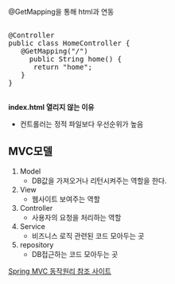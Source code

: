 @GetMapping을 통해 html과 연동

<pre>

@Controller
public class HomeController {
   @GetMapping("/")
     public String home() {
      return "home";
   }
}

</pre>

**index.html 열리지 않는 이유**
- 컨트롤러는 정적 파일보다 우선순위가 높음


## MVC모델
1. Model
   - DB값을 가져오거나 리턴시켜주는 역할을 한다.
2. View
   - 웹사이트 보여주는 역할
3. Controller
   - 사용자의 요청을 처리하는 역할
4. Service
   - 비즈니스 로직 관련된 코드 모아두는 곳
5. repository 
   - DB접근하는 코드 모아두는 곳

[Spring MVC 동작원리 참조 사이트](https://starkying.tistory.com/entry/Spring-MVC-%EB%8F%99%EC%9E%91%EC%9B%90%EB%A6%AC-%EA%B5%AC%EC%84%B1%EC%9A%94%EC%86%8C)



